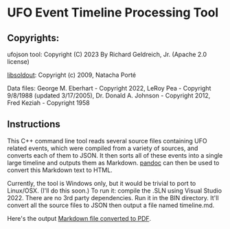 # UFO Event Timeline Processing Tool

## Copyrights:
ufojson tool: Copyright (C) 2023 By Richard Geldreich, Jr. (Apache 2.0 license)

[libsoldout](https://github.com/faelys/libsoldout): Copyright (c) 2009, Natacha Porté

Data files: George M. Eberhart - Copyright 2022, LeRoy Pea - Copyright 9/8/1988 (updated 3/17/2005), Dr. Donald A. Johnson - Copyright 2012, Fred Keziah - Copyright 1958

## Instructions

This C++ command line tool reads several source files containing UFO related events, which were compiled from a variety of sources, and converts each of them to JSON. It then sorts all of these events into a single large timeline and outputs them as Markdown. [pandoc](https://pandoc.org/) can then be used to convert this Markdown text to HTML.

Currently, the tool is Windows only, but it would be trivial to port to Linux/OSX. (I'll do this soon.) To run it: compile the .SLN using Visual Studio 2022. There are no 3rd party dependencies. Run it in the BIN directory. It'll convert all the source files to JSON then output a file named timeline.md. 

Here's the output [Markdown file converted to PDF](ufo_timeline_v1_04.pdf).

